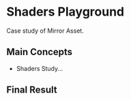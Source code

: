 # Shaders Playground
Case study of Mirror Asset.

## Main Concepts

- Shaders Study...

## Final Result
